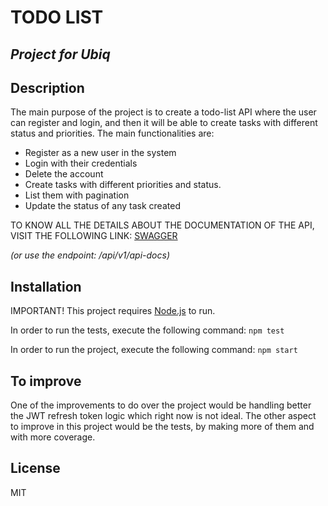# TODO LIST
## _Project for Ubiq_

## Description

The main purpose of the project is to create a todo-list API where the user can register and login, and then it will be able to create tasks with different status and priorities. The main functionalities are:

- Register as a new user in the system
- Login with their credentials
- Delete the account
- Create tasks with different priorities and status.
- List them with pagination
- Update the status of any task created

TO KNOW ALL THE DETAILS ABOUT THE DOCUMENTATION OF THE API, VISIT THE FOLLOWING LINK:
[SWAGGER](https://app.swaggerhub.com/apis-docs/Rod35/Todo-list-ubiq/1.0.0)

_(or use the endpoint: /api/v1/api-docs)_

## Installation

IMPORTANT! This project requires [Node.js](https://nodejs.org/) to run. 

In order to run the tests, execute the following command:
`npm test` 

In order to run the project, execute the following command:
`npm start` 

## To improve

One of the improvements to do over the project would be handling better the JWT refresh token logic which right now is not ideal.
The other aspect to improve in this project would be the tests, by making more of them and with more coverage.

## License

MIT
